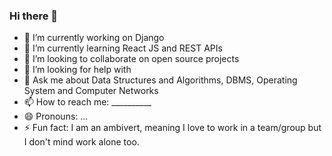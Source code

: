 ### Hi there 👋

- 🔭 I’m currently working on Django
- 🌱 I’m currently learning React JS and REST APIs
- 👯 I’m looking to collaborate on open source projects
- 🤔 I’m looking for help with 
- 💬 Ask me about Data Structures and Algorithms, DBMS, Operating System and Computer Networks
- 📫 How to reach me: __________
- 😄 Pronouns: ...
- ⚡ Fun fact: I am an ambivert, meaning I love to work in a team/group but I don't mind work alone too.
